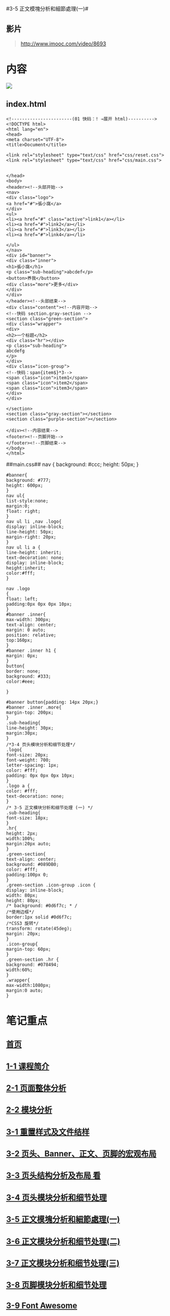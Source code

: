 #3-5 正文模塊分析和細節處理(一)#

## 影片 ##
>http://www.imooc.com/video/8693

# 内容 #
![](http://i.imgur.com/saa5on5.jpg)

## index.html ##
    <!-----------------------(01 快码：! →展开 html)---------->
    <!DOCTYPE html>
    <html lang="en">
    <head>
    <meta charset="UTF-8">
    <title>Document</title>
    
    <link rel="stylesheet" type="text/css" href="css/reset.css">
    <link rel="stylesheet" type="text/css" href="css/main.css">
    
    
    </head>
    <body>
    <header><!--头部开始-->
    <nav>
    <div class="logo">
    <a href="#">張小窩</a>
    </div>
    <ul>
    <li><a href="#" class="active">link1</a></li>
    <li><a href="#">link2</a></li>
    <li><a href="#">link3</a></li>
    <li><a href="#">link4</a></li>
    
    </ul>
    </nav>
    <div id="banner">
    <div class="inner">
    <h1>張小窩</h1>
    <p class="sub-heading">abcdef</p>
    <button>养我</button>
    <div class="more">更多</div>
    </div>
    </div>
    </header><!--头部结束-->
    <div class="content"><!--内容开始-->
    <!--快码 section.gray-section -->
    <section class="green-section">
    <div class="wrapper">
    <div>
    <h2>一个标题</h2>
    <div class="hr"></div>
    <p class="sub-heading">
    abcdefg
    </p>
    </div>
    <div class="icon-group">
    <!--快码：span{item$}*3-->
    <span class="icon">item1</span>
    <span class="icon">item2</span>
    <span class="icon">item3</span>
    </div>
    </div>
    
    </section>
    <section class="gray-section"></section>
    <section class="purple-section"></section>
    
    </div><!--内容结束-->
    <footer><!--页脚开始-->
    </footer><!--页脚结束-->
    </body>
    </html>
    
##main.css##
    nav {
    background: #ccc;
    height:     50px;
    }
    
    #banner{
    background: #777;
    height: 600px;
    }
    nav ul{
    list-style:none;
    margin:0;
    float: right;
    }
    nav ul li ,nav .logo{
    display: inline-block;
    line-height: 50px;
    margin-right: 20px;
    }
    nav ul li a {
    line-height: inherit;
    text-decoration: none;
    display: inline-block;
    height:inherit;
    color:#fff;
    }
    
    nav .logo
    {
    float: left;
    padding:0px 0px 0px 10px;
    }
    #banner .inner{
    max-width: 300px;
    text-align: center;
    margin: 0 auto;
    position: relative;
    top:160px;
    }
    #banner .inner h1 {
    margin: 0px;
    }
    button{
    border: none;
    background: #333;
    color:#eee;
    
    }
    
    #banner button{padding: 14px 20px;}
    #banner .inner .more{
    margin-top: 200px;
    }
    .sub-heading{
    line-height: 30px;
    margin:30px;
    }
    /*3-4 页头模块分析和细节处理*/
    .logo{
    font-size: 20px;
    font-weight: 700;
    letter-spacing: 1px;
    color: #fff;
    padding: 0px 0px 0px 10px;
    }
    .logo a {
    color: #fff;
    text-decoration: none;
    }
    /* 3-5 正文模块分析和细节处理 (一) */
    .sub-heading{
    font-size: 18px;
    }
    .hr{
    height: 2px;
    width:100%;
    margin:20px auto;
    }
    .green-section{
    text-align: center;
    background: #089DB0;
    color: #fff;
    padding:100px 0;
    }
    .green-section .icon-group .icon {
    display: inline-block;
    width: 80px;
    height: 80px;
    /* background: #0d6f7c; * /
    /*使用边框*/
    border:1px solid #0d6f7c;
    /*CSS3 旋转*/
    transform: rotate(45deg);
    margin: 20px;
    }
    .icon-group{
    margin-top: 60px;
    }
    .green-section .hr {
    background: #078494;
    width:60%;
    }
    .wrapper{
    max-width:1080px;
    margin:0 auto;
    }


# 笔记重点 #
## [首页](https://github.com/bhnddowinf/imooc-445/blob/master/readme.md "首页")
## [1-1 课程简介](https://github.com/bhnddowinf/imooc-445/blob/master/1-1.md)
## [2-1 页面整体分析](https://github.com/bhnddowinf/imooc-445/blob/master/2-1.md)
## [2-2 模块分析](https://github.com/bhnddowinf/imooc-445/blob/master/2-2.md)
## [3-1 重置样式及文件结样](https://github.com/bhnddowinf/imooc-445/blob/master/3-1.md)
## [3-2 页头、Banner、正文、页脚的宏观布局](https://github.com/bhnddowinf/imooc-445/blob/master/3-2.md)
## [3-3 页头结构分析及布局	看](https://github.com/bhnddowinf/imooc-445/blob/master/3-3.md)
## [3-4 页头模块分析和细节处理](https://github.com/bhnddowinf/imooc-445/blob/master/3-4.md)
## [3-5 正文模塊分析和細節處理(一)](https://github.com/bhnddowinf/imooc-445/blob/master/3-5.md)
## [3-6 正文模块分析和细节处理(二)](https://github.com/bhnddowinf/imooc-445/blob/master/3-6.md)
## [3-7 正文模块分析和细节处理(三)](https://github.com/bhnddowinf/imooc-445/blob/master/3-7.md)
## [3-8 页脚模块分析和细节处理](https://github.com/bhnddowinf/imooc-445/blob/master/3-8.md)
## [3-9 Font Awesome](https://github.com/bhnddowinf/imooc-445/blob/master/3-9.md)